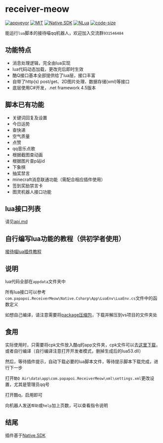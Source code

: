 # receiver-meow

[![appveyor](https://ci.appveyor.com/api/projects/status/46tmg2sh60l7kekf?svg=true)](https://ci.appveyor.com/project/chenxuuu/receiver-meow)
[![MIT](https://img.shields.io/static/v1.svg?label=license&message=MIT&color=green)](https://github.com/chenxuuu/receiver-meow/blob/master/LICENSE)
[![Native.SDK](https://img.shields.io/badge/dependencies-Native.SDK-blueviolet.svg)](https://github.com/Jie2GG/Native.Csharp.Frame)
[![NLua](https://img.shields.io/badge/dependencies-NLua-green.svg)](https://github.com/NLua/NLua/)
[![code-size](https://img.shields.io/github/languages/code-size/chenxuuu/receiver-meow.svg)](https://github.com/chenxuuu/receiver-meow/archive/master.zip)

能运行`lua`脚本的接待喵qq机器人，欢迎加入交流群`931546484`

## 功能特点

- 消息处理逻辑，完全由lua实现
- lua代码动态加载，更改完后即时生效
- 酷Q接口基本全部提供给了lua层，接口丰富
- 自带了http(s) post/get、2D图片处理、数据存储(xml)等接口
- 底层使用C#开发，.net framework 4.5版本

## 脚本已有功能

- 关键词回复及设置
- 今日运势
- 查快递
- 空气质量
- 点赞
- qq音乐点歌
- 根据截图查动画
- 根据图片查p站id
- 下象棋
- 抽奖禁言
- minecraft消息联通功能（需配合相应插件使用）
- 签到奖励禁言卡
- 图灵机器人接口功能

## lua接口列表

请见[api.md](api.md)

## 自行编写lua功能的教程（供初学者使用）

[接待喵lua插件教程](https://www.chenxublog.com/?s=%E6%8E%A5%E5%BE%85%E5%96%B5lua%E6%8F%92%E4%BB%B6%E6%95%99%E7%A8%8B&submit=%E6%90%9C%E7%B4%A2)

## 说明

lua代码全部在`appdata`文件夹中

所有lua接口可以参考`com.papapoi.ReceiverMeow\Native.Csharp\App\LuaEnv\LuaEnv.cs`文件中的函数定义

如想自己编译，请注意需要将[package压缩包](https://github.com/chenxuuu/receiver-meow/releases/download/v0.0/packages.zip)，下载并解压到vs项目的文件夹处

## 食用

实际使用时，只需要将cpk文件放入酷q的app文件夹，cpk文件可以去[这里下载](https://github.com/chenxuuu/receiver-meow/releases/latest)，或者自行编译（自行编译注意打开开发者模式，删掉生成后的lua53.dll）

然后，等待插件提示，自动下载必要的lua脚本文件，等待提示脚本下载完成，进行下一步

打开`酷Q Air\data\app\com.papapoi.ReceiverMeow\xml\settings.xml`更改设置，尤其是管理员qq号

打开酷q，启用即可

向机器人发送`帮助`或`help`加上页数，可以查看指令说明

## 结尾

插件基于[Native.SDK](https://github.com/Jie2GG/Native.Csharp.Frame)
